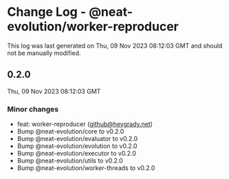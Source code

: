 # Change Log - @neat-evolution/worker-reproducer

This log was last generated on Thu, 09 Nov 2023 08:12:03 GMT and should not be manually modified.

<!-- Start content -->

## 0.2.0

Thu, 09 Nov 2023 08:12:03 GMT

### Minor changes

- feat: worker-reproducer (github@heygrady.net)
- Bump @neat-evolution/core to v0.2.0
- Bump @neat-evolution/evaluator to v0.2.0
- Bump @neat-evolution/evolution to v0.2.0
- Bump @neat-evolution/executor to v0.2.0
- Bump @neat-evolution/utils to v0.2.0
- Bump @neat-evolution/worker-threads to v0.2.0
